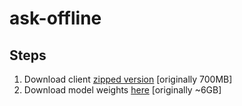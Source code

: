 # ask-offline

## Steps

1. Download client [zipped version](www/client.exe.zip) [originally 700MB]
2. Download model weights [here](www/weights/) [originally ~6GB]
